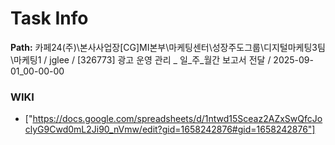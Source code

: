 # Task Info

**Path:** 카페24(주)\본사사업장\[CG]MI본부\마케팅센터\성장주도그룹\디지털마케팅3팀\마케팅1 / jglee / [326773] 광고 운영 관리 _ 일_주_월간 보고서 전달 / 2025-09-01_00-00-00

### WIKI
- ["https://docs.google.com/spreadsheets/d/1ntwd15Sceaz2AZxSwQfcJoclyG9Cwd0mL2Ji90_nVmw/edit?gid=1658242876#gid=1658242876"]

